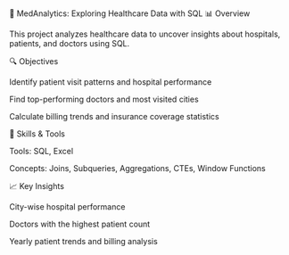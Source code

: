 🏥 MedAnalytics: Exploring Healthcare Data with SQL
📊 Overview

This project analyzes healthcare data to uncover insights about hospitals, patients, and doctors using SQL.

🔍 Objectives

Identify patient visit patterns and hospital performance

Find top-performing doctors and most visited cities

Calculate billing trends and insurance coverage statistics

🧠 Skills & Tools

Tools: SQL, Excel

Concepts: Joins, Subqueries, Aggregations, CTEs, Window Functions

📈 Key Insights

City-wise hospital performance

Doctors with the highest patient count

Yearly patient trends and billing analysis
